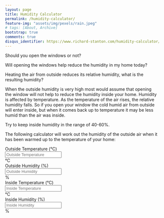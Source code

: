 ```yaml
---
layout: page
title: Humidity Calculator
permalink: /humidity-calculator/
feature-img: "assets/img/pexels/rain.jpeg"
# tags: [About, Archive]
bootstrap: true
comments: true
disqus_identifier: https://www.richard-stanton.com/humidity-calculator/
---
```


<script src="//ajax.googleapis.com/ajax/libs/jquery/2.0.0/jquery.min.js"></script>
<script type="text/javascript">
    $(document).ready(function () {
        var pastValue, pastSelectionStart, pastSelectionEnd;

        $("input").on("keydown", function () {
            pastValue = this.value;
            pastSelectionStart = this.selectionStart;
            pastSelectionEnd = this.selectionEnd;
        }).on("input propertychange", function () {
            var regex = /^-?[0-9]*\.?[0-9]*$/;

            if (this.value.length > 0 && !regex.test(this.value)) {
                this.value = pastValue;
                this.selectionStart = pastSelectionStart;
                this.selectionEnd = pastSelectionEnd;
            }


            computeHumidity();
        });
    });

    function computeHumidity() {
        // get all variables
        var outsideTemp, insideTemp, outsideHumid;

        outsideTemp = parseFloat($('#outsideTemp').val());
        outsideHumid = parseFloat($('#outsideHumid').val());
        insideTemp = parseFloat($('#insideTemp').val());

        if (!isNaN(outsideTemp) && !isNaN(outsideHumid) && !isNaN(insideTemp)) {
            var insideHumid, satVarPOut, satVarPIn;
            satVarPIn = 6.122 * Math.exp(17.62 * insideTemp / (243.12 + insideTemp));
            satVarPOut = 6.122 * Math.exp(17.62 * outsideTemp / (243.12 + outsideTemp));
            insideHumid = (insideTemp + 273) * outsideHumid * satVarPOut / ((outsideTemp + 273) * satVarPIn);

            $('#insideHumid').val(Math.round(insideHumid));
        }
    }
</script>



Should you open the windows or not?

Will opening the windows help reduce the humidity in my home today?

Heating the air from outside reduces its relative humidity, what is the resulting humidity?

When the outside humidity is very high most would assume that opening the window will not help to reduce the humidity inside your home. Humidity is affected by temperature. As the temperature of the air rises, the relative humidity falls. So if you open your window the cold humid air from outside will enter inside, but when it comes back up to temperature it may be less humid than the air was inside.

Try to keep inside humidity in the range of 40-60%.

The following calculator will work out the humidity of the outside air when it has been warmed up to the temperature of your home:


<div class="container">
    <form id="formdata">
        <!-- outside -->
        <div class="row justify-content-center">
            <div class="col-md-4">
                <div class="form-group form-group-lg">
                    <label class="sr-only" for="exampleInputAmount">Outside Temperature (&deg;C)</label>
                    <div class="input-group">
                        <input type="text" class="form-control" id="outsideTemp" placeholder="Outside Temperature">
                          <div class="input-group-append">
                            <span class="input-group-text">&deg;C</span>
                        </div>
                    </div>
                </div>
            </div>
            <div class="col-md-4">
                <div class="form-group form-group-lg">
                    <label class="sr-only" for="exampleInputAmount">Outside Humidity (%)</label>
                    <div class="input-group">
                        <input type="text" class="form-control" id="outsideHumid" placeholder="Outside Humidity">
                        <div class="input-group-append">
                            <span class="input-group-text">%</span>
                        </div>
                    </div>
                </div>
            </div>
        </div>
        <!-- inside -->
        <div class="row justify-content-center">
            <div class="col-md-4">
                <div class="form-group form-group-lg">
                    <label class="sr-only" for="exampleInputAmount">Inside Temperature (&deg;C)</label>
                    <div class="input-group">
                        <input type="text" class="form-control" id="insideTemp" placeholder="Inside Temperature">
                        <div class="input-group-append">
                            <span class="input-group-text">&deg;C</span>
                        </div>
                    </div>
                </div>
            </div>
            <div class="col-md-4">
                <div class="form-group form-group-lg">
                    <label class="sr-only" for="exampleInputAmount">Inside Humidity (%)</label>
                    <div class="input-group">
                        <input type="text" class="form-control" id="insideHumid" placeholder="Inside Humidity" readonly>
                        <div class="input-group-append">
                            <span class="input-group-text">%</span>
                        </div>
                    </div>
                </div>
            </div>
        </div>
    </form>
</div>
